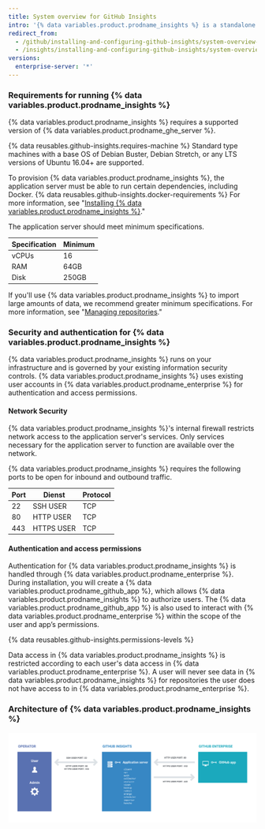 ```yaml
---
title: System overview for GitHub Insights
intro: '{% data variables.product.prodname_insights %} is a standalone application which interfaces with {% data variables.product.prodname_enterprise %}.'
redirect_from:
  - /github/installing-and-configuring-github-insights/system-overview-for-github-insights
  - /insights/installing-and-configuring-github-insights/system-overview-for-github-insights
versions:
  enterprise-server: '*'
---
```


### Requirements for running {% data variables.product.prodname_insights %}

{% data variables.product.prodname_insights %} requires a supported version of {% data variables.product.prodname_ghe_server %}.

{% data reusables.github-insights.requires-machine %} Standard type machines with a base OS of Debian Buster, Debian Stretch, or any LTS versions of Ubuntu 16.04+ are supported.

To provision {% data variables.product.prodname_insights %}, the application server must be able to run certain dependencies, including Docker. {% data reusables.github-insights.docker-requirements %} For more information, see "[Installing {% data variables.product.prodname_insights %}](/insights/installing-and-configuring-github-insights/installing-github-insights#prerequisites)."

The application server should meet minimum specifications.

| Specification | Minimum |
| ------------- | ------- |
| vCPUs         | 16      |
| RAM           | 64GB    |
| Disk          | 250GB   |

If you'll use {% data variables.product.prodname_insights %} to import large amounts of data, we recommend greater minimum specifications. For more information, see "[Managing repositories](/github/installing-and-configuring-github-insights/managing-repositories#about-import-times)."

### Security and authentication for {% data variables.product.prodname_insights %}

{% data variables.product.prodname_insights %} runs on your infrastructure and is governed by your existing information security controls. {% data variables.product.prodname_insights %} uses existing user accounts in {% data variables.product.prodname_enterprise %} for authentication and access permissions.

#### Network Security

{% data variables.product.prodname_insights %}'s internal firewall restricts network access to the application server's services. Only services necessary for the application server to function are available over the network.

{% data variables.product.prodname_insights %} requires the following ports to be open for inbound and outbound traffic.

| Port | Dienst     | Protocol |
| ---- | ---------- | -------- |
| 22   | SSH USER   | TCP      |
| 80   | HTTP USER  | TCP      |
| 443  | HTTPS USER | TCP      |

#### Authentication and access permissions

Authentication for {% data variables.product.prodname_insights %} is handled through {% data variables.product.prodname_enterprise %}. During installation, you will create a {% data variables.product.prodname_github_app %}, which allows {% data variables.product.prodname_insights %} to authorize users. The {% data variables.product.prodname_github_app %} is also used to interact with {% data variables.product.prodname_enterprise %} within the scope of the user and app’s permissions.

{% data reusables.github-insights.permissions-levels %}

Data access in {% data variables.product.prodname_insights %} is restricted according to each user's data access in {% data variables.product.prodname_enterprise %}. A user will never see data in {% data variables.product.prodname_insights %} for repositories the user does not have access to in {% data variables.product.prodname_enterprise %}.

### Architecture of {% data variables.product.prodname_insights %}

![System architecture](/assets/images/help/insights/github-isights-system-diagram.png)
